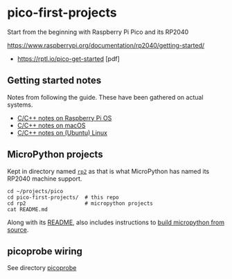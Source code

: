 pico-first-projects
===================

Start from the beginning with Raspberry Pi Pico and its RP2040

https://www.raspberrypi.org/documentation/rp2040/getting-started/

-	https://rptl.io/pico-get-started \[pdf\]

Getting started notes
---------------------

Notes from following the guide. These have been gathered on actual systems.

-	[C/C++ notes on Raspberry Pi OS](raspios-start.md)
-	[C/C++ notes on macOS](macos-start.md)
-	[C/C++ notes on (Ubuntu) Linux](linux-start.md)

MicroPython projects
--------------------

Kept in directory named [`rp2`](rp2/#readme) as that is what MicroPython has named its RP2040 machine support.

```shell
cd ~/projects/pico
cd pico-first-projects/  # this repo
cd rp2                   # micropython projects
cat README.md
```

Along with its [README](rp2/README.md), also includes instructions to [build micropython from source](rp2/BUILD.md).

picoprobe wiring
----------------

See directory [picoprobe](picoprobe/#readme)
